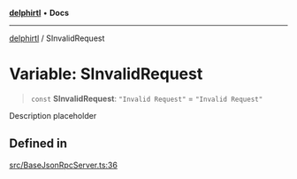 [**delphirtl**](../README.md) • **Docs**

***

[delphirtl](../globals.md) / SInvalidRequest

# Variable: SInvalidRequest

> `const` **SInvalidRequest**: `"Invalid Request"` = `"Invalid Request"`

Description placeholder

## Defined in

[src/BaseJsonRpcServer.ts:36](https://github.com/chuacw/delphirtl/blob/43018ba067448e7ddb820bbba64235119b6becfc/src/BaseJsonRpcServer.ts#L36)
